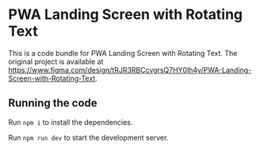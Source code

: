 
  # PWA Landing Screen with Rotating Text

  This is a code bundle for PWA Landing Screen with Rotating Text. The original project is available at https://www.figma.com/design/tRJR3RBCcvgrsQ7HY0lh4y/PWA-Landing-Screen-with-Rotating-Text.

  ## Running the code

  Run `npm i` to install the dependencies.

  Run `npm run dev` to start the development server.
  